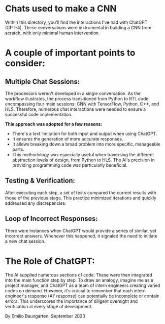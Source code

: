 # Chats used to make a CNN

Within this directory, you'll find the interactions I've had with ChatGPT (GPT-4). These conversations were instrumental in building a CNN from scratch, with only minimal human intervention.

# A couple of important points to consider:

## Multiple Chat Sessions: 

The processors weren't developed in a single conversation. As the workflow illustrates, the process transitioned from Python to RTL code, encompassing four main sessions: CNN with TensorFlow, Python, C++, and HLS. Therefore, numerous chat interactions were needed to ensure a successful code implementation.

**This approach was adopted for a few reasons:**

 * There's a text limitation for both input and output when using ChatGPT.
 * It ensures the generation of more accurate responses.
 * It allows breaking down a broad problem into more specific, manageable parts.
 * This methodology was especially useful when traversing the different abstraction levels of design, from Python to HLS. The AI's precision in providing programming code was particularly beneficial.

## Testing & Verification: 

After executing each step, a set of tests compared the current results with those of the previous stage. This practice minimized iterations and quickly addressed any discrepancies.

## Loop of Incorrect Responses: 

There were instances when ChatGPT would provide a series of similar, yet incorrect answers. Whenever this happened, it signaled the need to initiate a new chat session.

# The Role of ChatGPT:

The AI supplied numerous sections  of code. These were then integrated into the main function step by step. To draw an analogy, imagine me as a project manager, and ChatGPT as a team of intern engineers creating varied codes on demand. However, it's crucial to remember that each intern engineer's response (AI' response) can potentially be incomplete or contain errors. This underscores the importance of diligent oversight and verification at every stage of development.

By Emilio Baungarten, September 2023

